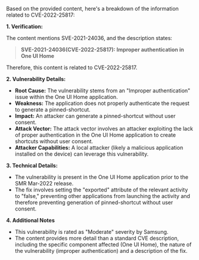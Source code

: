 Based on the provided content, here's a breakdown of the information related to CVE-2022-25817:

**1. Verification:**

The content mentions SVE-2021-24036, and the description states:

> **SVE-2021-24036(CVE-2022-25817): Improper authentication in One UI Home**

Therefore, this content is related to CVE-2022-25817.

**2. Vulnerability Details:**

*   **Root Cause:** The vulnerability stems from an "Improper authentication" issue within the One UI Home application.
*   **Weakness:** The application does not properly authenticate the request to generate a pinned-shortcut.
*   **Impact:** An attacker can generate a pinned-shortcut without user consent.
*   **Attack Vector:** The attack vector involves an attacker exploiting the lack of proper authentication in the One UI Home application to create shortcuts without user consent.
*   **Attacker Capabilities:**  A local attacker (likely a malicious application installed on the device) can leverage this vulnerability.

**3. Technical Details:**

*   The vulnerability is present in the One UI Home application prior to the SMR Mar-2022 release.
*   The fix involves setting the "exported" attribute of the relevant activity to "false," preventing other applications from launching the activity and therefore preventing generation of pinned-shortcut without user consent.

**4. Additional Notes**

*   This vulnerability is rated as "Moderate" severity by Samsung.
*   The content provides more detail than a standard CVE description, including the specific component affected (One UI Home), the nature of the vulnerability (improper authentication) and a description of the fix.